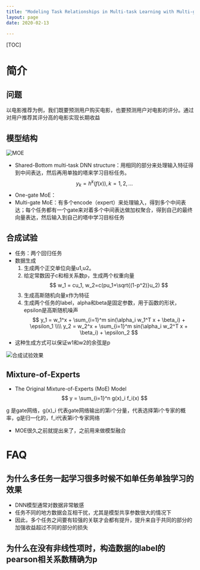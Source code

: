 ```yaml
---
title: "Modeling Task Relationships in Multi-task Learning with Multi-gate Mixture-of-Experts"
layout: page
date: 2020-02-13

---
```


[TOC]

# 简介
## 问题
以电影推荐为例，我们既要预测用户购买电影，也要预测用户对电影的评分。通过对用户推荐其评分高的电影实现长期收益


## 模型结构

![MOE](/wiki/static/images/moe-01.png)

- Shared-Bottom multi-task DNN structure：用相同的部分来处理输入特征得到中间表达，然后再用单独的塔来学习目标任务。
$$
y_k = h^k(f(x)), k=1,2,...
$$
- One-gate MoE：
- Multi-gate MoE：有多个encode（expert）来处理输入，得到多个中间表达；每个任务都有一个gate来对着多个中间表达做加权聚合，得到自己的最终向量表达，然后输入到自己的塔中学习目标任务


## 合成试验
- 任务：两个回归任务
- 数据生成
    1. 生成两个正交单位向量u1,u2。
    2. 给定常数因子c和相关系数p，生成两个权重向量
    $$
    w_1 = cu_1, w_2=c(pu_1+\sqrt{(1-p^2)}u_2)
    $$
    3. 生成高斯随机向量x作为特征
    4. 生成两个任务的label，alpha和beta是固定参数，用于函数的形状，epsilon是高斯随机噪声
    $$
    y_1 = w_1^x + \sum_{i=1}^m sin(\alpha_i w_1^T x + \beta_i) + \epsilon_1 \\\\
    y_2 = w_2^x + \sum_{i=1}^m sin(\alpha_i w_2^T x + \beta_i) + \epsilon_2
    $$
- 这种生成方式可以保证w1和w2的余弦是p

![合成试验效果](/wiki/static/images/moe-02.png)

## Mixture-of-Experts
- The Original Mixture-of-Experts (MoE) Model
$$
y = \sum_{i=1}^n g(x)_i f_i(x) 
$$

g 是gate网络，g(x)_i 代表gate网络输出的第i个分量，代表选择第i个专家的概率，g是归一化的，f_i代表第i个专家网络

- MOE很久之前就提出来了，之前用来做模型融合

# FAQ

## 为什么多任务一起学习很多时候不如单任务单独学习的效果
- DNN模型通常对数据非常敏感
- 任务不同的地方数据会互相干扰，尤其是模型共享参数很大的情况下
- 因此，多个任务之间要有较强的关联才会都有提升，提升来自于共同的部分的加强收益超过不同的部分的损失


## 为什么在没有非线性项时，构造数据的label的pearson相关系数精确为p




